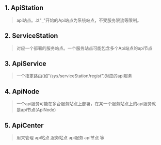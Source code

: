 ﻿## 1. ApiStation
> api站点。以"_"开始的Api站点为系统站点，不受服务限流等限制。


## 2. ServiceStation
> 对应一个部署的服务站点。一个服务站点可能包含多个Api站点的api节点


## 3. ApiService
> 一个指定路由(如"/_sys_/serviceStation/regist")对应的api服务
 


## 4. ApiNode
> 一个api服务可能在多台服务站点上部署，在某一个服务站点上的api服务就是api节点(ApiNode)


## 5. ApiCenter
> 用来管理 api站点 服务站点 api服务 api节点 等